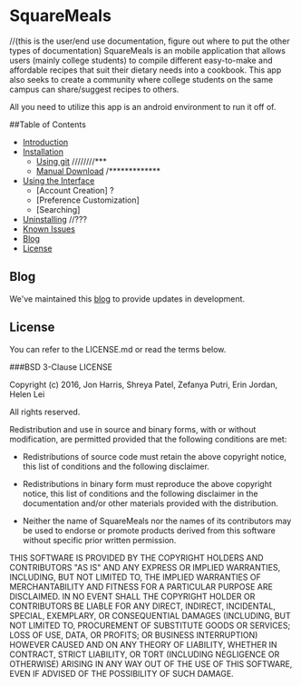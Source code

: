 # SquareMeals
//(this is the user/end use documentation, figure out where to put the other types of documentation)
SquareMeals is an mobile application that allows users (mainly college students) to compile different easy-to-make and affordable recipes that suit their dietary needs into a cookbook. This app also seeks to create a community where college students on the same campus can share/suggest recipes to others.

All you need to utilize this app is an android environment to run it off of.

##Table of Contents
- [Introduction](#squaremeals)
- [Installation](#)
  - [Using git](#using-git) ////////***
  - [Manual Download](#manual-download) /*************
- [Using the Interface](#using-the-interface)
  - [Account Creation] ?
  - [Preference Customization]
  - [Searching]
- [Uninstalling](#) //???
- [Known Issues](#known-issues)
- [Blog](#blog)
- [License](#license)

## Blog

We've maintained this [blog](https://rcos.io/projects/harrij15/SquareMeals/blog) to provide updates in development.

## License

You can refer to the LICENSE.md or read the terms below.

###BSD 3-Clause LICENSE

Copyright (c) 2016, Jon Harris, Shreya Patel, Zefanya Putri, Erin Jordan, Helen Lei

All rights reserved.

Redistribution and use in source and binary forms, with or without
modification, are permitted provided that the following conditions are met:

* Redistributions of source code must retain the above copyright notice, this
  list of conditions and the following disclaimer.

* Redistributions in binary form must reproduce the above copyright notice,
  this list of conditions and the following disclaimer in the documentation
  and/or other materials provided with the distribution.

* Neither the name of SquareMeals nor the names of its
  contributors may be used to endorse or promote products derived from
  this software without specific prior written permission.

THIS SOFTWARE IS PROVIDED BY THE COPYRIGHT HOLDERS AND CONTRIBUTORS "AS IS"
AND ANY EXPRESS OR IMPLIED WARRANTIES, INCLUDING, BUT NOT LIMITED TO, THE
IMPLIED WARRANTIES OF MERCHANTABILITY AND FITNESS FOR A PARTICULAR PURPOSE ARE
DISCLAIMED. IN NO EVENT SHALL THE COPYRIGHT HOLDER OR CONTRIBUTORS BE LIABLE
FOR ANY DIRECT, INDIRECT, INCIDENTAL, SPECIAL, EXEMPLARY, OR CONSEQUENTIAL
DAMAGES (INCLUDING, BUT NOT LIMITED TO, PROCUREMENT OF SUBSTITUTE GOODS OR
SERVICES; LOSS OF USE, DATA, OR PROFITS; OR BUSINESS INTERRUPTION) HOWEVER
CAUSED AND ON ANY THEORY OF LIABILITY, WHETHER IN CONTRACT, STRICT LIABILITY,
OR TORT (INCLUDING NEGLIGENCE OR OTHERWISE) ARISING IN ANY WAY OUT OF THE USE
OF THIS SOFTWARE, EVEN IF ADVISED OF THE POSSIBILITY OF SUCH DAMAGE.